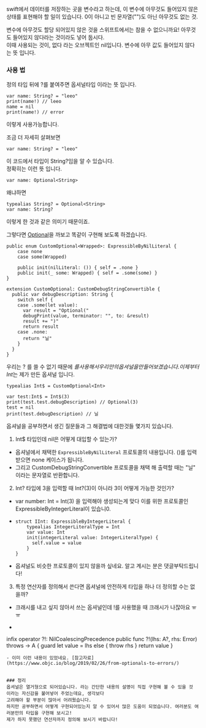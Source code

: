﻿swift에서 데이터를 저장하는 곳을 변수라고 하는데, 이 변수에 아무것도 들어있지 않은 상태를 표현해야 할 일이 있습니다.
0이 아니고 빈 문자열("")도 아닌 아무것도 없는 것.  

변수에 아무것도 할당 되어있지 않은 것을 스위프트에서는 참을 수 없으니까요! 아무것도 들어있지 않다라는 것이라도 넣어 둡시다.  
이때 사용되는 것이, 없다 라는 오브젝트인 nil입니다. 변수에 아무 값도 들어있지 않다는 뜻 입니다.

### 사용 법

정의 타입 뒤에 ?를 붙여주면 옵셔널타입 이라는 뜻 입니다.  
```
var name: String? = "leeo"
print(name!) // leeo
name = nil
print(name!) // error
```
이렇게 사용가능합니다.

조금 더 자세히 살펴보면  

```
var name: String? = "leeo"
```

이 코드에서 타입이 String?임을 알 수 있습니다.  
정확히는 이런 뜻 입니다.  
```
var name: Optional<String>
```
왜냐하면
```
typealias String? = Optional<String>
var name: String?
```
이렇게 한 것과 같은 의미기 때문이죠.  

그렇다면 [Optional](https://github.com/apple/swift/blob/main/stdlib/public/core/Optional.swift)을
 까보고 똑같이 구현해 보도록 하겠습니다.

```
public enum CustomOptional<Wrapped>: ExpressibleByNilLiteral {
    case none
    case some(Wrapped)
    
    public init(nilLiteral: ()) { self = .none }
    public init(_ some: Wrapped) { self = .some(some) }
}

extension CustomOptional: CustomDebugStringConvertible {
  public var debugDescription: String {
    switch self {
    case .some(let value):
      var result = "Optional("
      debugPrint(value, terminator: "", to: &result)
      result += ")"
      return result
    case .none:
      return "닐"
    }
  }
}
```
우리는 ? 를 쓸 수 없기 때문에 $를 사용해서 우리만의 옵셔널을 만들어 보겠습니다.  
이제부터 Int$는 제가 만든 옵셔널 입니다.
```
typealias Int$ = CustomOptional<Int>

var test:Int$ = Int$(3)
print(test.test.debugDescription) // Optional(3)
test = nil
print(test.debugDescription) // 닐
```

옵셔널을 공부하면서 생긴 질문들과 그 해결법에 대한것들  몇가지 있습니다.
1. Int$ 타입인데 nil은 어떻게 대입할 수 있는가?
  - 옵셔널에서 채택한 `ExpressibleByNilLiteral` 프로토콜의 내용입니다. ()를 입력 받으면 none 케이스가 됩니다.
  - 그리고 CustomDebugStringConvertible 프로토콜을 채택 해 출력할 때는 "닐" 이라는 문자열로 반환합니다.


2. Int? 타입에 3을 입력할 때 Int?(3)이 아니라 3이 어떻게 가능한 것인가?
  - var number: Int = Int(3) 을 입력해야 생성되는게 맞다 이를 위한 프로토콜인 ExpressibleByIntegerLiteral이 있습니0.
  - ```
    struct IInt: ExpressibleByIntegerLiteral {
        typealias IntegerLiteralType = Int
        var value: Int
        init(integerLiteral value: IntegerLiteralType) {
          self.value = value
        }
    }
    ```
  - 옵셔널도 비슷한 프로토콜이 있지 않을까 싶네요. 알고 계시는 분은 댓글부탁드립니다!

3. 특정 연산자를 정의해서 쓴다면 옵셔널에 안전하게 타입을 하나 더 정의할 수는 없을까?
  - 크래시를 내고 싶지 않아서 쓰는 옵셔널인데 !를 사용했을 때 크래시가 나잖아요 ㅠㅠ
  - ```
  infix operator ?!: NilCoalescingPrecedence
  public func ?!<A>(lhs: A?, rhs: Error) throws -> A {
      guard let value = lhs else {
          throw rhs
      }
      return value
  }
  ```
  - 이미 이런 내용이 있었네요. [참고자료](https://www.objc.io/blog/2019/02/26/from-optionals-to-errors/)


### 정리
옵셔널은 열거형으로 되어있습니다. 라는 간단한 내용의 설명이 직접 구현해 볼 수 있을 것 이라는 자신감을 불어넣어 주었는데요, 생각보다
고려해야 할 부분이 많아서 어려웠습니다.  
하지만 공부하면서 어떻게 구현되어있는지 알 수 있어서 많은 도움이 되었습니다. 여러분도 여러분만의 타입을 구현해 보시고!  
제가 하지 못했던 연산자까지 정의해 보시기 바랍니다!

